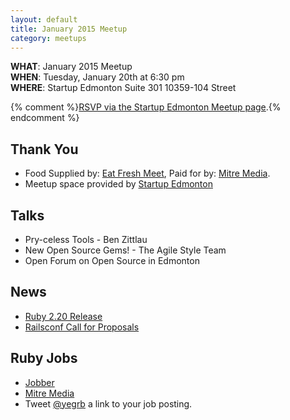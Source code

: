 ```yaml
---
layout: default
title: January 2015 Meetup
category: meetups
---
```


 **WHAT**: January 2015 Meetup  
 **WHEN**: Tuesday, January 20th at 6:30 pm  
 **WHERE**: Startup Edmonton Suite 301 10359-104 Street  

 {% comment %}[RSVP via the Startup Edmonton Meetup page](http://www.meetup.com/startupedmonton/events/218800951/).{% endcomment %}

## Thank You

* Food Supplied by: [Eat Fresh Meet](http://eatfreshmeet.org/), Paid for by: [Mitre Media](http://mitremedia.com/).
* Meetup space provided by [Startup Edmonton](http://www.startupedmonton.com/)

## Talks
  * Pry-celess Tools - Ben Zittlau
  * New Open Source Gems! - The Agile Style Team
  * Open Forum on Open Source in Edmonton

## News

* [Ruby 2.20 Release](https://www.ruby-lang.org/en/news/2014/12/25/ruby-2-2-0-released/)
* [Railsconf Call for
  Proposals](http://rubycentral-cfp.herokuapp.com/events/railsconf-2015)


## Ruby Jobs
  * [Jobber](https://getjobber.com/jobs/rails_developer)
  * [Mitre Media](http://mitremedia.com/#careers)
  * Tweet [@yegrb](https://twitter.com/yegrb) a link to your job posting.
